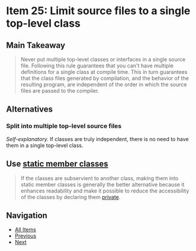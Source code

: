 # Item 25: Limit source files to a single top-level class

## Main Takeaway

>Never put multiple top-level classes or interfaces in a single source file. Following this rule guarantees that you can't have multiple definitions for a single class at compile time. This in turn guarantees that the class files generated by compilation, and the behavior of the resulting program, are independent of the order in which the source files are passed to the compiler.

## Alternatives

### Split into multiple top-level source files

_Self-explanatory._ If classes are truly independent, there is no need to have them in a single top-level class.

## Use [static member classes](./item-24-favor-static-member-classes-over-nonstatic.md)

>If the classes are subservient to another class, making them into static member classes is generally the better alternative because it enhances readability and make it possible to reduce the accessibility of the classes by declaring them [private](./item-15-minimize-the-accessibility-of-classes-and-members.md).

## Navigation

- [All Items](../README.md#items)
- [Previous](./item-24-favor-static-member-classes-over-nonstatic.md)
- [Next](./item-26-dont-use-raw-types.md)
